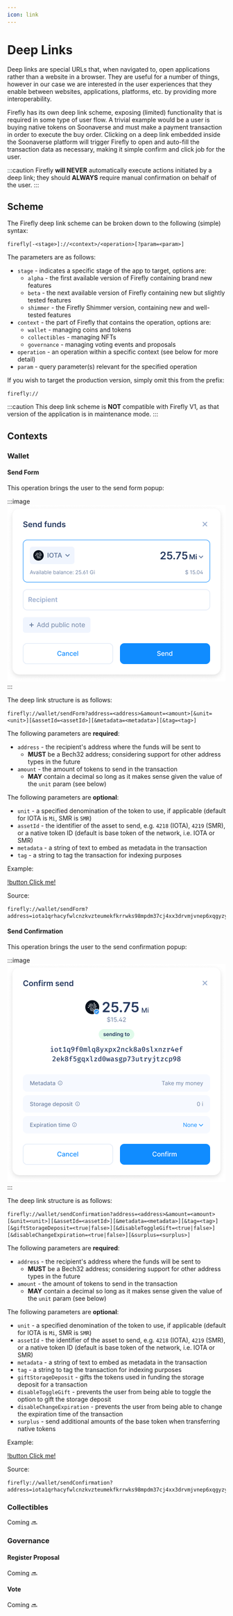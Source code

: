 ```yaml
---
icon: link
---
```


# Deep Links

Deep links are special URLs that, when navigated to, open
applications rather than a website in a browser.
They are useful for a number of things, however in our case
we are interested in the user experiences that they enable
between websites, applications, platforms, etc. by providing more interoperability.

Firefly has its own deep link scheme, exposing (limited) functionality that is required in 
some type of user flow. A trivial example would be a user is buying native tokens on Soonaverse and must make a payment transaction
in order to execute the buy order. Clicking on a deep link embedded inside the Soonaverse platform will trigger Firefly to 
open and auto-fill the transaction data as necessary, making it simple confirm and click job for the user. 

:::caution
Firefly **will NEVER** automatically execute actions initiated by a deep link; they should **ALWAYS** require manual 
confirmation on behalf of the user.
:::

## Scheme

The Firefly deep link scheme can be broken down to the following (simple) syntax:

```
firefly[-<stage>]://<context>/<operation>[?param=<param>]
```

The parameters are as follows:

- `stage` - indicates a specific stage of the app to target, options are:
  - `alpha` - the first available version of Firefly containing brand new features
  - `beta` - the next available version of Firefly containing new but slightly tested features
  - `shimmer` - the Firefly Shimmer version, containing new and well-tested features 
- `context` - the part of Firefly that contains the operation, options are:
  - `wallet` - managing coins and tokens
  - `collectibles` - managing NFTs
  - `governance` - managing voting events and proposals
- `operation` - an operation within a specific context (see below for more detail)
- `param` - query parameter(s) relevant for the specified operation

If you wish to target the production version, simply omit this from the prefix:

```
firefly://
```

:::caution
This deep link scheme is **NOT** compatible with Firefly V1, as that version of the application is in maintenance mode.
:::

## Contexts

### Wallet

#### Send Form

This operation brings the user to the send form popup:

:::image
![](../static/send-form-popup.png "Send form popup")
:::

The deep link structure is as follows:

```
firefly://wallet/sendForm?address=<address>&amount=<amount>[&unit=<unit>][&assetId=<assetId>][&metadata=<metadata>][&tag=<tag>]
```

The following parameters are **required**:

- `address` - the recipient's address where the funds will be sent to
  - **MUST** be a Bech32 address; considering support for other address types in the future
- `amount` - the amount of tokens to send in the transaction
  - **MAY** contain a decimal so long as it makes sense given the value of the `unit` param (see below)

The following parameters are **optional**:

- `unit` - a specified denomination of the token to use, if applicable (default for IOTA is `Mi`, SMR is `SMR`)
- `assetId` - the identifier of the asset to send, e.g. `4218` (IOTA), `4219` (SMR), or a native token ID (default is base token of the network, i.e. IOTA or SMR)
- `metadata` - a string of text to embed as metadata in the transaction
- `tag` - a string to tag the transaction for indexing purposes

Example:

[!button Click me!](firefly://wallet/sendForm?address=iota1qrhacyfwlcnzkvzteumekfkrrwks98mpdm37cj4xx3drvmjvnep6xqgyzyx&amount=10&unit=Gi)

Source:

```
firefly://wallet/sendForm?address=iota1qrhacyfwlcnzkvzteumekfkrrwks98mpdm37cj4xx3drvmjvnep6xqgyzyx&amount=10&unit=Gi
```

#### Send Confirmation

This operation brings the user to the send confirmation popup:

:::image
![](../static/send-confirmation-popup.png "Send confirmation popup")
:::

The deep link structure is as follows:

```
firefly://wallet/sendConfirmation?address=<address>&amount=<amount>[&unit=<unit>][&assetId=<assetId>][&metadata=<metadata>][&tag=<tag>][&giftStorageDeposit=<true|false>][&disableToggleGift=<true|false>][&disableChangeExpiration=<true|false>][&surplus=<surplus>]
```

The following parameters are **required**:

- `address` - the recipient's address where the funds will be sent to
  - **MUST** be a Bech32 address; considering support for other address types in the future
- `amount` - the amount of tokens to send in the transaction
  - **MAY** contain a decimal so long as it makes sense given the value of the `unit` param (see below)

The following parameters are **optional**:

- `unit` - a specified denomination of the token to use, if applicable (default for IOTA is `Mi`, SMR is `SMR`)
- `assetId` - the identifier of the asset to send, e.g. `4218` (IOTA), `4219` (SMR), or a native token ID (default is base token of the network, i.e. IOTA or SMR)
- `metadata` - a string of text to embed as metadata in the transaction
- `tag` - a string to tag the transaction for indexing purposes
- `giftStorageDeposit` - gifts the tokens used in funding the storage deposit for a transaction
- `disableToggleGift` - prevents the user from being able to toggle the option to gift the storage deposit
- `disableChangeExpiration` - prevents the user from being able to change the expiration time of the transaction
- `surplus` - send additional amounts of the base token when transferring native tokens

Example:

[!button Click me!](firefly://wallet/sendForm?address=iota1qrhacyfwlcnzkvzteumekfkrrwks98mpdm37cj4xx3drvmjvnep6xqgyzyx&amount=10&unit=Gi&giftStorageDeposit=true&surplus=1&metadata=Take%20my%20money)

Source:

```
firefly://wallet/sendConfirmation?address=iota1qrhacyfwlcnzkvzteumekfkrrwks98mpdm37cj4xx3drvmjvnep6xqgyzyx&amount=10&unit=Gi&giftStorageDeposit=true&disableToggleGift=true&surplus=1&metadata=Take%20my%20money
```

### Collectibles

Coming :soon:

### Governance

#### Register Proposal

Coming :soon:

#### Vote

Coming :soon:

<style>
  .image {
    margin: auto;
    max-width: 420px;
  }
</style>
